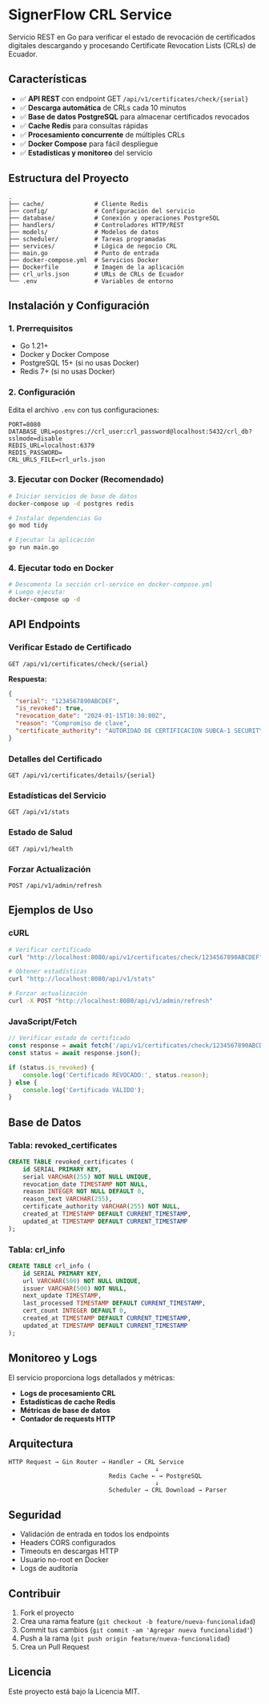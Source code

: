 # SignerFlow CRL Service

Servicio REST en Go para verificar el estado de revocación de certificados digitales descargando y procesando Certificate Revocation Lists (CRLs) de Ecuador.

## Características

- ✅ **API REST** con endpoint GET `/api/v1/certificates/check/{serial}`
- ✅ **Descarga automática** de CRLs cada 10 minutos
- ✅ **Base de datos PostgreSQL** para almacenar certificados revocados
- ✅ **Cache Redis** para consultas rápidas
- ✅ **Procesamiento concurrente** de múltiples CRLs
- ✅ **Docker Compose** para fácil despliegue
- ✅ **Estadísticas y monitoreo** del servicio

## Estructura del Proyecto

```
.
├── cache/              # Cliente Redis
├── config/             # Configuración del servicio
├── database/           # Conexión y operaciones PostgreSQL
├── handlers/           # Controladores HTTP/REST
├── models/             # Modelos de datos
├── scheduler/          # Tareas programadas
├── services/           # Lógica de negocio CRL
├── main.go             # Punto de entrada
├── docker-compose.yml  # Servicios Docker
├── Dockerfile          # Imagen de la aplicación
├── crl_urls.json       # URLs de CRLs de Ecuador
└── .env                # Variables de entorno
```

## Instalación y Configuración

### 1. Prerrequisitos

- Go 1.21+
- Docker y Docker Compose
- PostgreSQL 15+ (si no usas Docker)
- Redis 7+ (si no usas Docker)

### 2. Configuración

Edita el archivo `.env` con tus configuraciones:

```env
PORT=8080
DATABASE_URL=postgres://crl_user:crl_password@localhost:5432/crl_db?sslmode=disable
REDIS_URL=localhost:6379
REDIS_PASSWORD=
CRL_URLS_FILE=crl_urls.json
```

### 3. Ejecutar con Docker (Recomendado)

```bash
# Iniciar servicios de base de datos
docker-compose up -d postgres redis

# Instalar dependencias Go
go mod tidy

# Ejecutar la aplicación
go run main.go
```

### 4. Ejecutar todo en Docker

```bash
# Descomenta la sección crl-service en docker-compose.yml
# Luego ejecuta:
docker-compose up -d
```

## API Endpoints

### Verificar Estado de Certificado
```http
GET /api/v1/certificates/check/{serial}
```

**Respuesta:**
```json
{
  "serial": "1234567890ABCDEF",
  "is_revoked": true,
  "revocation_date": "2024-01-15T10:30:00Z",
  "reason": "Compromiso de clave",
  "certificate_authority": "AUTORIDAD DE CERTIFICACION SUBCA-1 SECURITY DATA"
}
```

### Detalles del Certificado
```http
GET /api/v1/certificates/details/{serial}
```

### Estadísticas del Servicio
```http
GET /api/v1/stats
```

### Estado de Salud
```http
GET /api/v1/health
```

### Forzar Actualización
```http
POST /api/v1/admin/refresh
```

## Ejemplos de Uso

### cURL
```bash
# Verificar certificado
curl "http://localhost:8080/api/v1/certificates/check/1234567890ABCDEF"

# Obtener estadísticas
curl "http://localhost:8080/api/v1/stats"

# Forzar actualización
curl -X POST "http://localhost:8080/api/v1/admin/refresh"
```

### JavaScript/Fetch
```javascript
// Verificar estado de certificado
const response = await fetch('/api/v1/certificates/check/1234567890ABCDEF');
const status = await response.json();

if (status.is_revoked) {
    console.log('Certificado REVOCADO:', status.reason);
} else {
    console.log('Certificado VÁLIDO');
}
```

## Base de Datos

### Tabla: revoked_certificates
```sql
CREATE TABLE revoked_certificates (
    id SERIAL PRIMARY KEY,
    serial VARCHAR(255) NOT NULL UNIQUE,
    revocation_date TIMESTAMP NOT NULL,
    reason INTEGER NOT NULL DEFAULT 0,
    reason_text VARCHAR(255),
    certificate_authority VARCHAR(255) NOT NULL,
    created_at TIMESTAMP DEFAULT CURRENT_TIMESTAMP,
    updated_at TIMESTAMP DEFAULT CURRENT_TIMESTAMP
);
```

### Tabla: crl_info
```sql
CREATE TABLE crl_info (
    id SERIAL PRIMARY KEY,
    url VARCHAR(500) NOT NULL UNIQUE,
    issuer VARCHAR(500) NOT NULL,
    next_update TIMESTAMP,
    last_processed TIMESTAMP DEFAULT CURRENT_TIMESTAMP,
    cert_count INTEGER DEFAULT 0,
    created_at TIMESTAMP DEFAULT CURRENT_TIMESTAMP,
    updated_at TIMESTAMP DEFAULT CURRENT_TIMESTAMP
);
```

## Monitoreo y Logs

El servicio proporciona logs detallados y métricas:

- **Logs de procesamiento CRL**
- **Estadísticas de cache Redis**
- **Métricas de base de datos**
- **Contador de requests HTTP**

## Arquitectura

```
HTTP Request → Gin Router → Handler → CRL Service
                                         ↓
                            Redis Cache ← → PostgreSQL
                                         ↓
                            Scheduler → CRL Download → Parser
```

## Seguridad

- Validación de entrada en todos los endpoints
- Headers CORS configurados
- Timeouts en descargas HTTP
- Usuario no-root en Docker
- Logs de auditoría

## Contribuir

1. Fork el proyecto
2. Crea una rama feature (`git checkout -b feature/nueva-funcionalidad`)
3. Commit tus cambios (`git commit -am 'Agregar nueva funcionalidad'`)
4. Push a la rama (`git push origin feature/nueva-funcionalidad`)
5. Crea un Pull Request

## Licencia

Este proyecto está bajo la Licencia MIT.